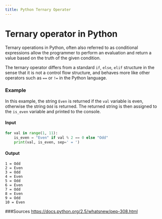 ```yaml
---
title: Python Ternary Operater
---
```

# Ternary operator in Python
Ternary operations in Python, often also referred to as conditional expressions allow the programmer to perform an evaluation and return a value based on the truth of the given condition.

The ternary operator differs from a standard `if`, `else`, `elif` structure in the sense that it is not a control flow structure, and behaves more like other operators such as `==` or `!=` in the Python language.

### Example
In this example, the string `Even` is returned if the `val` variable is even, otherwise the string `Odd` is returned. The returned string is then assigned to the `is_even` variable and printed to the console.

#### Input

```python
for val in range(1, 11):
    is_even = "Even" if val % 2 == 0 else "Odd"
    print(val, is_even, sep=' = ')
```

#### Output
```
1 = Odd
2 = Even
3 = Odd
4 = Even
5 = Odd
6 = Even
7 = Odd
8 = Even
9 = Odd
10 = Even
```
###Sources
https://docs.python.org/2.5/whatsnew/pep-308.html
